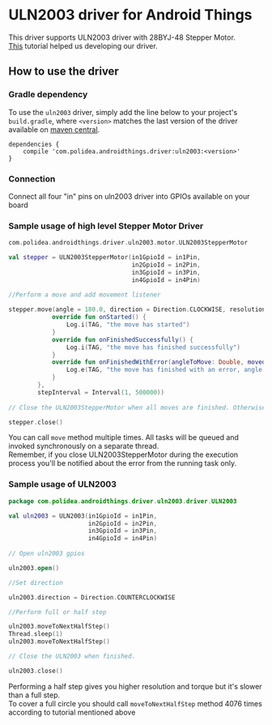 ULN2003 driver for Android Things
================================

This driver supports ULN2003 driver with 28BYJ-48 Stepper Motor.<br/>
[This](http://42bots.com/tutorials/28byj-48-stepper-motor-with-uln2003-driver-and-arduino-uno/) tutorial helped us developing our driver.

How to use the driver
---------------------

### Gradle dependency

To use the `uln2003` driver, simply add the line below to your project's `build.gradle`,
where `<version>` matches the last version of the driver available on [maven central](https://mvnrepository.com/search?q=polidea).

```
dependencies {
    compile 'com.polidea.androidthings.driver:uln2003:<version>'
}
```

### Connection
Connect all four "in" pins on uln2003 driver into GPIOs available on your board

### Sample usage of high level Stepper Motor Driver

```kotlin
com.polidea.androidthings.driver.uln2003.motor.ULN2003StepperMotor

val stepper = ULN2003StepperMotor(in1GpioId = in1Pin,
                                  in2GpioId = in2Pin,
                                  in3GpioId = in3Pin,
                                  in4GpioId = in4Pin)
                                  
//Perform a move and add movement listener

stepper.move(angle = 180.0, direction = Direction.CLOCKWISE, resolution = Resolution.HALF, movementListener = object : OnMoveFinishedListener {
            override fun onStarted() {
                Log.i(TAG, "the move has started")
            }
            override fun onFinishedSuccessfully() {
                Log.i(TAG, "the move has finished successfully")
            }
            override fun onFinishedWithError(angleToMove: Double, movedAngle: Double, exception: Exception) {
                Log.e(TAG, "the move has finished with an error, angle to move: {$angleToMove}  moved angle: {$movedAngle}")
            }
        },
        stepInterval = Interval(1, 500000))
        
// Close the ULN2003StepperMotor when all moves are finished. Otherwise close() will terminate current and pending moves. 

stepper.close()
```

You can call `move` method multiple times. All tasks will be queued and invoked synchronously on a separate thread.<br/>
Remember, if you close ULN2003StepperMotor during the execution process you'll be notified about the error from the running task only.

### Sample usage of ULN2003

```kotlin
package com.polidea.androidthings.driver.uln2003.driver.ULN2003

val uln2003 = ULN2003(in1GpioId = in1Pin,
                      in2GpioId = in2Pin,
                      in3GpioId = in3Pin,
                      in4GpioId = in4Pin)
                      
// Open uln2003 gpios

uln2003.open()

//Set direction

uln2003.direction = Direction.COUNTERCLOCKWISE

//Perform full or half step

uln2003.moveToNextHalfStep()
Thread.sleep(1)
uln2003.moveToNextHalfStep()

// Close the ULN2003 when finished. 

uln2003.close()
```

Performing a half step gives you higher resolution and torque but it's slower than a full step.<br/>
To cover a full circle you should call `moveToNextHalfStep` method 4076 times according to tutorial mentioned above 
